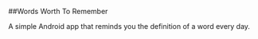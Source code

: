 ##Words Worth To Remember

A simple Android app that reminds you the definition of a word every day.
